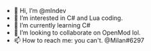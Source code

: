 - 👋 Hi, I’m @mlndev
- 👀 I’m interested in C# and Lua coding.
- 🌱 I’m currently learning C#
- 💞️ I’m looking to collaborate on OpenMod lol.
- 📫 How to reach me: you can't. @Milan#6297

<!---
mlndev/mlndev is a ✨ special ✨ repository because it's `README.md` (this file) appears on your GitHub profile.
You can click the Preview link to take a look at your changes.
--->
